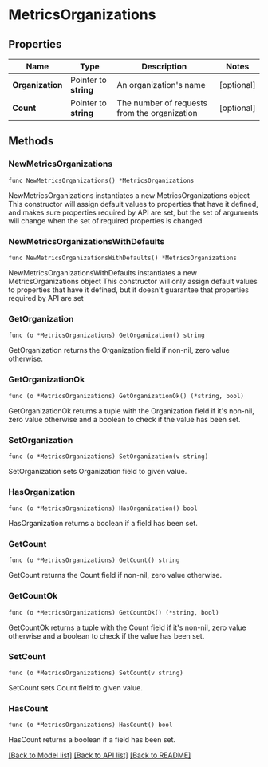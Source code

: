 # MetricsOrganizations

## Properties

Name | Type | Description | Notes
------------ | ------------- | ------------- | -------------
**Organization** | Pointer to **string** | An organization&#39;s name | [optional] 
**Count** | Pointer to **string** | The number of requests from the organization | [optional] 

## Methods

### NewMetricsOrganizations

`func NewMetricsOrganizations() *MetricsOrganizations`

NewMetricsOrganizations instantiates a new MetricsOrganizations object
This constructor will assign default values to properties that have it defined,
and makes sure properties required by API are set, but the set of arguments
will change when the set of required properties is changed

### NewMetricsOrganizationsWithDefaults

`func NewMetricsOrganizationsWithDefaults() *MetricsOrganizations`

NewMetricsOrganizationsWithDefaults instantiates a new MetricsOrganizations object
This constructor will only assign default values to properties that have it defined,
but it doesn't guarantee that properties required by API are set

### GetOrganization

`func (o *MetricsOrganizations) GetOrganization() string`

GetOrganization returns the Organization field if non-nil, zero value otherwise.

### GetOrganizationOk

`func (o *MetricsOrganizations) GetOrganizationOk() (*string, bool)`

GetOrganizationOk returns a tuple with the Organization field if it's non-nil, zero value otherwise
and a boolean to check if the value has been set.

### SetOrganization

`func (o *MetricsOrganizations) SetOrganization(v string)`

SetOrganization sets Organization field to given value.

### HasOrganization

`func (o *MetricsOrganizations) HasOrganization() bool`

HasOrganization returns a boolean if a field has been set.

### GetCount

`func (o *MetricsOrganizations) GetCount() string`

GetCount returns the Count field if non-nil, zero value otherwise.

### GetCountOk

`func (o *MetricsOrganizations) GetCountOk() (*string, bool)`

GetCountOk returns a tuple with the Count field if it's non-nil, zero value otherwise
and a boolean to check if the value has been set.

### SetCount

`func (o *MetricsOrganizations) SetCount(v string)`

SetCount sets Count field to given value.

### HasCount

`func (o *MetricsOrganizations) HasCount() bool`

HasCount returns a boolean if a field has been set.


[[Back to Model list]](../README.md#documentation-for-models) [[Back to API list]](../README.md#documentation-for-api-endpoints) [[Back to README]](../README.md)


